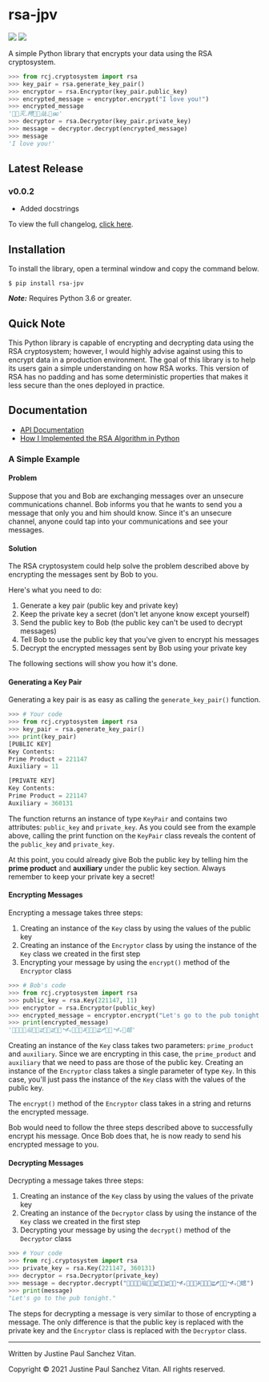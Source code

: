 # rsa-jpv
![](https://img.shields.io/pypi/v/rsa-jpv?color=%231abc9c&style=flat-square)
![](https://img.shields.io/github/license/jpvitan/rsa-jpv?color=%23f39c12&style=flat-square)


A simple Python library that encrypts your data using the RSA cryptosystem.
```python
>>> from rcj.cryptosystem import rsa
>>> key_pair = rsa.generate_key_pair()
>>> encryptor = rsa.Encryptor(key_pair.public_key)
>>> encrypted_message = encryptor.encrypt("I love you!")
>>> encrypted_message
'𢍺𐱽灭ߺ梬𡖉𐱽𘍇ߺ𡆾ꧣ'
>>> decryptor = rsa.Decryptor(key_pair.private_key)
>>> message = decryptor.decrypt(encrypted_message)
>>> message
'I love you!'
```

## Latest Release
### v0.0.2
* Added docstrings


To view the full changelog, [click here](https://github.com/jpvitan/rsa-jpv/blob/master/CHANGELOG.md).

## Installation
To install the library, open a terminal window and copy the command below.
```
$ pip install rsa-jpv
```
<b><i>Note:</i></b> Requires Python 3.6 or greater.

## Quick Note
This Python library is capable of encrypting and decrypting data using the RSA cryptosystem; however, I would highly advise against using this to encrypt data in a production environment. The goal of this library is to help its users gain a simple understanding on how RSA works. This version of RSA has no padding and has some deterministic properties that makes it less secure than the ones deployed in practice.

## Documentation
* [API Documentation](https://github.com/jpvitan/rsa-jpv/blob/master/docs/api.md)
* [How I Implemented the RSA Algorithm in Python](https://www.jpvitan.com/blog-read.php?id=1)

### A Simple Example
#### Problem
Suppose that you and Bob are exchanging messages over an unsecure communications channel. Bob informs you that he wants to send you a message that only you and him should know. Since it's an unsecure channel, anyone could tap into your communications and see your messages.

#### Solution
The RSA cryptosystem could help solve the problem described above by encrypting the messages sent by Bob to you.


Here's what you need to do:
1. Generate a key pair (public key and private key)
2. Keep the private key a secret (don't let anyone know except yourself)
3. Send the public key to Bob (the public key can't be used to decrypt messages)
4. Tell Bob to use the public key that you've given to encrypt his messages
5. Decrypt the encrypted messages sent by Bob using your private key


The following sections will show you how it's done.

#### Generating a Key Pair
Generating a key pair is as easy as calling the ```generate_key_pair()``` function.
```python
>>> # Your code
>>> from rcj.cryptosystem import rsa
>>> key_pair = rsa.generate_key_pair()
>>> print(key_pair)
[PUBLIC KEY]
Key Contents:
Prime Product = 221147
Auxiliary = 11

[PRIVATE KEY]
Key Contents:
Prime Product = 221147
Auxiliary = 360131
```
The function returns an instance of type ```KeyPair``` and contains two attributes: ```public_key``` and ```private_key```. As you could see from the example above, calling the print function on the ```KeyPair``` class reveals the content of the ```public_key``` and ```private_key```.


At this point, you could already give Bob the public key by telling him the <b>prime product</b> and <b>auxiliary</b> under the public key section. Always remember to keep your private key a secret!

#### Encrypting Messages
Encrypting a message takes three steps:
1. Creating an instance of the ```Key``` class by using the values of the public key
2. Creating an instance of the ```Encryptor``` class by using the instance of the ```Key``` class we created in the first step
3. Encrypting your message by using the ```encrypt()``` method of the ```Encryptor``` class
```python
>>> # Bob's code
>>> from rcj.cryptosystem import rsa
>>> public_key = rsa.Key(221147, 11)
>>> encryptor = rsa.Encryptor(public_key)
>>> encrypted_message = encryptor.encrypt("Let's go to the pub tonight.")
>>> print(encrypted_message)
'ࡾ𨄘𯒭𫨦𗓭𞒅𠴁ਛ𞒅𯒭ਛ𞒅𯒭𒋿𨄘𞒅𫴢ꤸ𴉛𞒅𯒭ਛ𐋲𑯭𠴁𒋿𯒭䗆'
```
Creating an instance of the ```Key``` class takes two parameters: ```prime_product``` and ```auxiliary```. Since we are encrypting in this case, the ```prime_product``` and ```auxiliary``` that we need to pass are those of the public key. Creating an instance of the ```Encryptor``` class takes a single parameter of type ```Key```. In this case, you'll just pass the instance of the ```Key``` class with the values of the public key.


The ```encrypt()``` method of the ```Encryptor``` class takes in a string and returns the encrypted message.


Bob would need to follow the three steps described above to successfully encrypt his message. Once Bob does that, he is now ready to send his encrypted message to you.

#### Decrypting Messages
Decrypting a message takes three steps:
1. Creating an instance of the ```Key``` class by using the values of the private key
2. Creating an instance of the ```Decryptor``` class by using the instance of the ```Key``` class we created in the first step
3. Decrypting your message by using the ```decrypt()``` method of the ```Decryptor``` class
```python
>>> # Your code
>>> from rcj.cryptosystem import rsa
>>> private_key = rsa.Key(221147, 360131)
>>> decryptor = rsa.Decryptor(private_key)
>>> message = decryptor.decrypt("ࡾ𨄘𯒭𫨦𗓭𞒅𠴁ਛ𞒅𯒭ਛ𞒅𯒭𒋿𨄘𞒅𫴢ꤸ𴉛𞒅𯒭ਛ𐋲𑯭𠴁𒋿𯒭䗆")
>>> print(message)
"Let's go to the pub tonight."
```
The steps for decrypting a message is very similar to those of encrypting a message. The only difference is that the public key is replaced with the private key and the ```Encryptor``` class is replaced with the ```Decryptor``` class.

----------------------------------------
Written by Justine Paul Sanchez Vitan.


Copyright © 2021 Justine Paul Sanchez Vitan. All rights reserved.
